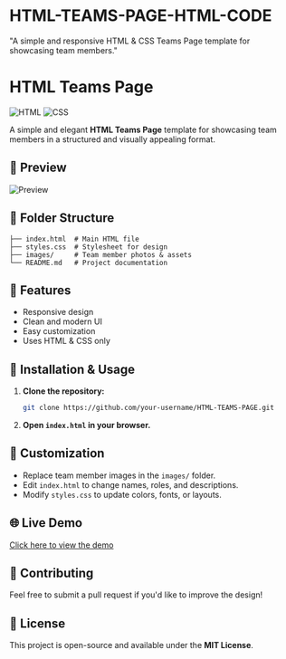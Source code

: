 # HTML-TEAMS-PAGE-HTML-CODE
"A simple and responsive HTML &amp; CSS Teams Page template for showcasing team members."

# HTML Teams Page

![HTML](https://img.shields.io/badge/HTML-5-orange) ![CSS](https://img.shields.io/badge/CSS-3-blue)

A simple and elegant **HTML Teams Page** template for showcasing team members in a structured and visually appealing format.

## 🚀 Preview
![Preview](images/preview.png)

## 📂 Folder Structure
```
├── index.html  # Main HTML file
├── styles.css  # Stylesheet for design
├── images/     # Team member photos & assets
└── README.md   # Project documentation
```

## 🌟 Features
- Responsive design
- Clean and modern UI
- Easy customization
- Uses HTML & CSS only

## 📌 Installation & Usage
1. **Clone the repository:**
   ```sh
   git clone https://github.com/your-username/HTML-TEAMS-PAGE.git
   ```
2. **Open `index.html` in your browser.**

## 🎨 Customization
- Replace team member images in the `images/` folder.
- Edit `index.html` to change names, roles, and descriptions.
- Modify `styles.css` to update colors, fonts, or layouts.

## 🌐 Live Demo
[Click here to view the demo](https://your-live-demo-link.com)

## 🤝 Contributing
Feel free to submit a pull request if you'd like to improve the design!

## 📄 License
This project is open-source and available under the **MIT License**.

